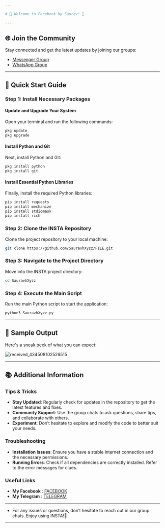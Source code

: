 ```yaml
---

# 🌟 Welcome to Facebook by Saurav! 🤍

---
```


## 🌐 Join the Community

Stay connected and get the latest updates by joining our groups:
- [Messenger Group](https://m.me/j/AbYiotkptI03F6B8/)
- [WhatsApp Group](https://chat.whatsapp.com/LHySGPj9pN00IMwsJSuuvt)

---

## 🚀 Quick Start Guide

### Step 1: Install Necessary Packages

#### Update and Upgrade Your System

Open your terminal and run the following commands:

```sh
pkg update
pkg upgrade
```

#### Install Python and Git

Next, install Python and Git:

```sh
pkg install python
pkg install git
```

#### Install Essential Python Libraries

Finally, install the required Python libraries:

```sh
pip install requests
pip install mechanize
pip install stdiomask
pip install rich
```

### Step 2: Clone the INSTA Repository

Clone the project repository to your local machine:

```sh
git clone https://github.com/SauravhXyzz/FILE.git
```

### Step 3: Navigate to the Project Directory

Move into the INSTA project directory:

```sh
cd SauravhXyzz
```

### Step 4: Execute the Main Script

Run the main Python script to start the application:

```sh
python3 SauravhXyzz.py
```

---

## 📸 Sample Output

Here's a sneak peek of what you can expect:

![received_434508102526515](https://github.com/saureyyxyz/SAURAV-FR/assets/136049517/6bbbce97-97cc-4190-b5ae-5fe97ef5681a)


---

## 📚 Additional Information

### Tips & Tricks

- **Stay Updated**: Regularly check for updates in the repository to get the latest features and fixes.
- **Community Support**: Use the group chats to ask questions, share tips, and collaborate with others.
- **Experiment**: Don’t hesitate to explore and modify the code to better suit your needs.

### Troubleshooting

- **Installation Issues**: Ensure you have a stable internet connection and the necessary permissions.
- **Running Errors**: Check if all dependencies are correctly installed. Refer to the error messages for clues.

### Useful Links

- **My Facebook** : [FACEBOOK](https://www.facebook.com/share/19ViXdRK5C/)
- **My Telegram** : [TELEGRAM](https://T.me/harryexeeee)
---

  - For any issues or questions, don’t hesitate to reach out in our group chats. Enjoy using INSTA!🚀

---

